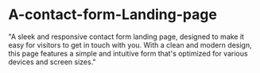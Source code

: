 # A-contact-form-Landing-page
"A sleek and responsive contact form landing page, designed to make it easy for visitors to get in touch with you. With a clean and modern design, this page features a simple and intuitive form that's optimized for various devices and screen sizes."
